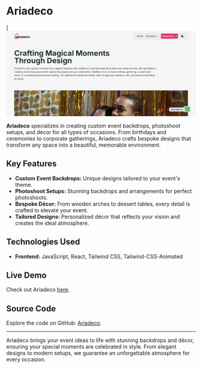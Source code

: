 # Ariadeco

[![Ariadeco Screenshot](https://github.com/munashex/AriaDecor/blob/main/public/Screenshot%202024-11-11%2014.31.28.png)

**Ariadeco** specializes in creating custom event backdrops, photoshoot setups, and décor for all types of occasions. From birthdays and ceremonies to corporate gatherings, Ariadeco crafts bespoke designs that transform any space into a beautiful, memorable environment.

## Key Features
- **Custom Event Backdrops:** Unique designs tailored to your event's theme.
- **Photoshoot Setups:** Stunning backdrops and arrangements for perfect photoshoots.
- **Bespoke Décor:** From wooden arches to dessert tables, every detail is crafted to elevate your event.
- **Tailored Designs:** Personalized décor that reflects your vision and creates the ideal atmosphere.

## Technologies Used
- **Frontend:** JavaScript, React, Tailwind CSS, Tailwind-CSS-Animated

## Live Demo
Check out Ariadeco [here](https://aria-decor-one.vercel.app/).

## Source Code
Explore the code on GitHub: [Ariadeco](https://github.com/munashex/AriaDecor).

---

Ariadeco brings your event ideas to life with stunning backdrops and décor, ensuring your special moments are celebrated in style. From elegant designs to modern setups, we guarantee an unforgettable atmosphere for every occasion.


